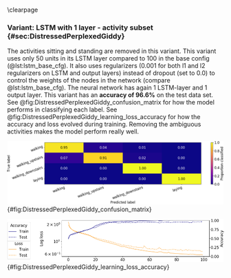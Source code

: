 

```python

```


\clearpage


### Variant: LSTM with 1 layer - activity subset {#sec:DistressedPerplexedGiddy}




The activities sitting and standing are removed in this variant. This variant uses only 50 units in its LSTM layer compared to 100 in the base config (@lst:lstm_base_cfg). It also uses regularizers (0.001 for both l1 and l2 regularizers on LSTM and output layers) instead of dropout (set to 0.0) to control the weights of the nodes in the network (compare @lst:lstm_base_cfg). The neural network has again 1 LSTM-layer and 1 output layer. This variant has an **accuracy of 96.6%** on the test data set. See @fig:DistressedPerplexedGiddy_confusion_matrix for how the model performs in classifying each label. See @fig:DistressedPerplexedGiddy_learning_loss_accuracy for how the accuracy and loss evolved during training. Removing the ambiguous activities makes the model perform really well.





![Confusion matrix of the predictions made by the model on the test set. The diagonal reflects the correctly classified proportions for each category.](figures/DistressedPerplexedGiddy_confusion_matrix.png){#fig:DistressedPerplexedGiddy_confusion_matrix}


![Accuracy and loss on train and test data sets during training of LSTM on the training data set.](figures/DistressedPerplexedGiddy_learning_loss_accuracy.png){#fig:DistressedPerplexedGiddy_learning_loss_accuracy}
